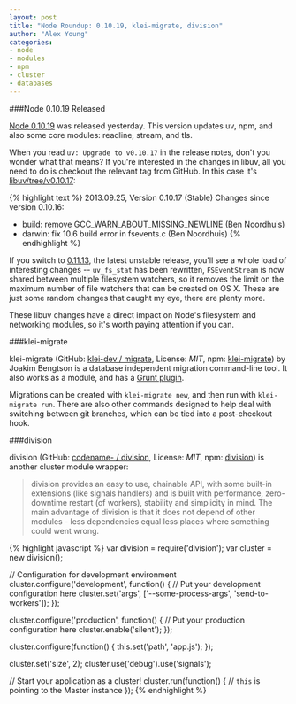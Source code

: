 ```yaml
---
layout: post
title: "Node Roundup: 0.10.19, klei-migrate, division"
author: "Alex Young"
categories: 
- node
- modules
- npm
- cluster
- databases
---
```


###Node 0.10.19 Released

[Node 0.10.19](http://blog.nodejs.org/2013/09/24/node-v0-10-19-stable/) was released yesterday.  This version updates uv, npm, and also some core modules: readline, stream, and tls.

When you read `uv: Upgrade to v0.10.17` in the release notes, don't you wonder what that means?  If you're interested in the changes in libuv, all you need to do is checkout the relevant tag from GitHub.  In this case it's [libuv/tree/v0.10.17](https://github.com/joyent/libuv/tree/v0.10.17):

{% highlight text %}
2013.09.25, Version 0.10.17 (Stable)
Changes since version 0.10.16:

* build: remove GCC_WARN_ABOUT_MISSING_NEWLINE (Ben Noordhuis)
* darwin: fix 10.6 build error in fsevents.c (Ben Noordhuis)
{% endhighlight %}

If you switch to [0.11.13](https://github.com/joyent/libuv/blob/v0.11.13/ChangeLog), the latest unstable release, you'll see a whole load of interesting changes -- `uv_fs_stat` has been rewritten, `FSEventStream` is now shared between multiple filesystem watchers, so it removes the limit on the maximum number of file watchers that can be created on OS X.  These are just some random changes that caught my eye, there are plenty more.

These libuv changes have a direct impact on Node's filesystem and networking modules, so it's worth paying attention if you can.

###klei-migrate

klei-migrate (GitHub: [klei-dev / migrate](https://github.com/klei-dev/migrate), License: _MIT_, npm: [klei-migrate](https://npmjs.org/package/klei-migrate)) by Joakim Bengtson is a database independent migration command-line tool.  It also works as a module, and has a [Grunt plugin](https://github.com/klei-dev/grunt-klei-migrate).

Migrations can be created with `klei-migrate new`, and then run with `klei-migrate run`.  There are also other commands designed to help deal with switching between git branches, which can be tied into a post-checkout hook.

###division

division (GitHub: [codename- / division](https://github.com/codename-/division), License: _MIT_, npm: [division](https://npmjs.org/package/division)) is another cluster module wrapper:

> division provides an easy to use, chainable API, with some built-in extensions (like signals handlers) and is built with performance, zero-downtime restart (of workers), stability and simplicity in mind. The main advantage of division is that it does not depend of other modules - less dependencies equal less places where something could went wrong.

{% highlight javascript %}
var division = require('division');
var cluster = new division();

// Configuration for development environment
cluster.configure('development', function() {
  // Put your development configuration here
  cluster.set('args', ['--some-process-args', 'send-to-workers']);
});

cluster.configure('production', function() {
  // Put your production configuration here
  cluster.enable('silent');
});

cluster.configure(function() {
  this.set('path', 'app.js');
});

cluster.set('size', 2);
cluster.use('debug').use('signals');

// Start your application as a cluster!
cluster.run(function() {
  // `this` is pointing to the Master instance
});
{% endhighlight %}

